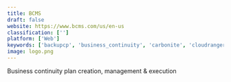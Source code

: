 ```yaml
---
title: BCMS
draft: false 
website: https://www.bcms.com/us/en-us
classification: ['']
platform: ['Web']
keywords: ['backupcp', 'business_continuity', 'carbonite', 'cloudranger', 'connectwise_automate', 'continuum', 'crashplan_pro', 'double-take_cloud', 'eset_endpoint_security', 'elephantdrive', 'fundingroadmap', 'kaseya_vsa', 'opsgenie', 'rapid_recovery', 'resilio_connect', 'rubrik', 'solarwinds_backup', 'spanning', 'spinbackup', 'storagepipe', 'zerto']
image: logo.png
---
```

Business continuity plan creation, management & execution
